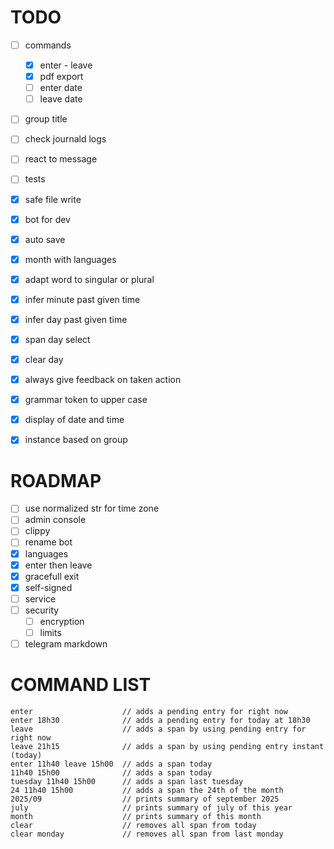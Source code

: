 # TODO

- [ ] commands
  - [x] enter - leave
  - [x] pdf export
  - [ ] enter date
  - [ ] leave date
- [ ] group title
- [ ] check journald logs
- [ ] react to message
- [ ] tests

- [x] safe file write
- [x] bot for dev
- [x] auto save
- [x] month with languages
- [x] adapt word to singular or plural
- [x] infer minute past given time
- [x] infer day past given time
- [x] span day select
- [x] clear day
- [x] always give feedback on taken action
- [x] grammar token to upper case
- [x] display of date and time
- [x] instance based on group

# ROADMAP

- [ ] use normalized str for time zone
- [ ] admin console
- [ ] clippy
- [ ] rename bot
- [x] languages
- [x] enter then leave
- [x] gracefull exit
- [x] self-signed
- [ ] service
- [ ] security
  - [ ] encryption
  - [ ] limits
- [ ] telegram markdown

# COMMAND LIST

```
enter                    // adds a pending entry for right now
enter 18h30              // adds a pending entry for today at 18h30
leave                    // adds a span by using pending entry for right now
leave 21h15              // adds a span by using pending entry instant (today)
enter 11h40 leave 15h00  // adds a span today
11h40 15h00              // adds a span today
tuesday 11h40 15h00      // adds a span last tuesday
24 11h40 15h00           // adds a span the 24th of the month
2025/09                  // prints summary of september 2025
july                     // prints summary of july of this year
month                    // prints summary of this month
clear                    // removes all span from today
clear monday             // removes all span from last monday
```
